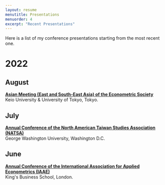 ```yaml
---
layout: resume
menutitle: Presentations
menuorder: 4
excerpt: "Recent Presentations"
---
```


Here is a list of my conference presentations starting from the most recent one.

# 2022

## August
<a href="https://ies.keio.ac.jp/ames2022/" target="_blank">**Asian Meeting (East and South-East Asia) of the Econometric Society**</a>\
Keio University & University of Tokyo, Tokyo.

## July
<a href="https://www.na-tsa.org/" target="_blank">**Annual Conference of the North American Taiwan Studies Association (NATSA)**</a>\
George Washington University, Washington D.C.

## June
<a href="https://iaae2022.org/" target="_blank">**Annual Conference of the International Association for Applied Econometrics (IAAE)**</a>\
King's Business School, London.

